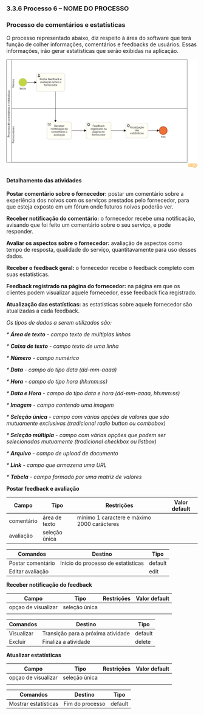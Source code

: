 ### 3.3.6 Processo 6 – NOME DO PROCESSO

### Processo de comentários e estatísticas 

O processo representado abaixo, diz respeito à área do software que terá função de colher informações, comentários e feedbacks de usuários. Essas informações, irão gerar estatísticas que serão exibidas na aplicação. 

![Exemplo de um Modelo BPMN do PROCESSO 6](images/processo_comentarios_1.1.png "Modelo BPMN do Processo 6.")


#### Detalhamento das atividades

**Postar comentário sobre o fornecedor:** postar um comentário sobre a experiência dos noivos com os serviços prestados pelo fornecedor, para que esteja exposto em um fórum onde futuros noivos poderão ver. 

**Receber notificação do comentário:** o fornecedor recebe uma notificação, avisando que foi feito um comentário sobre o seu serviço, e pode responder. 

**Avaliar os aspectos sobre o fornecedor:** avaliação de aspectos como tempo de resposta, qualidade do serviço, quantitavamente para uso desses dados. 

**Receber o feedback geral:** o fornecedor recebe o feedback completo com suas estatísticas. 

**Feedback registrado na página do fornecedor:** na página em que os clientes podem visualizar aquele fornecedor, esse feedback fica registrado. 

**Atualização das estatísticas:** as estatísticas sobre aquele fornecedor são atualizadas a cada feedback. 


_Os tipos de dados a serem utilizados são:_

_* **Área de texto** - campo texto de múltiplas linhas_

_* **Caixa de texto** - campo texto de uma linha_

_* **Número** - campo numérico_

_* **Data** - campo do tipo data (dd-mm-aaaa)_

_* **Hora** - campo do tipo hora (hh:mm:ss)_

_* **Data e Hora** - campo do tipo data e hora (dd-mm-aaaa, hh:mm:ss)_

_* **Imagem** - campo contendo uma imagem_

_* **Seleção única** - campo com várias opções de valores que são mutuamente exclusivas (tradicional radio button ou combobox)_

_* **Seleção múltipla** - campo com várias opções que podem ser selecionadas mutuamente (tradicional checkbox ou listbox)_

_* **Arquivo** - campo de upload de documento_

_* **Link** - campo que armazena uma URL_

_* **Tabela** - campo formado por uma matriz de valores_

**Postar feedback e avaliação**

| **Campo**       | **Tipo**         | **Restrições** | **Valor default** |
| ---             | ---              | ---            | ---               |
| comentário | área de texto  |   mínimo 1 caractere e máximo 2000 carácteres           |                   |
| avaliação | seleção única  |              |                   |

| **Comandos**         |  **Destino**                   | **Tipo** |
| ---                  | ---                            | ---               |
| Postar comentário | Início do processo de estatísticas  | default |
| Editar avaliação       |                                |     edit              |


**Receber notificação do feedback**

| **Campo**       | **Tipo**         | **Restrições** | **Valor default** |
| ---             | ---              | ---            | ---               |
| opçao de visualizar | seleção única  |                |                   |
|                 |                  |                |                   |

| **Comandos**         |  **Destino**                   | **Tipo**          |
| ---                  | ---                            | ---               |
| Visualizar | Transição para a próxima atividade  | default |
| Excluir          |      Finaliza a atividade                          |      delete             |


**Atualizar estatísticas**

| **Campo**       | **Tipo**         | **Restrições** | **Valor default** |
| ---             | ---              | ---            | ---               |
| opçao de visualizar | seleção única  |                |                   |
|                 |                  |                |                   |

| **Comandos**         |  **Destino**                   | **Tipo**          |
| ---                  | ---                            | ---               |
| Mostrar estatísticas | Fim do processo  | default |
